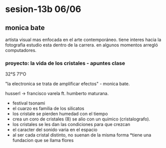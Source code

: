 # sesion-13b 06/06

## monica bate 

artista visual mas enfocada en el arte contemporáneo.
tiene interes hacia la fotografia estudio esta dentro de la carrera. 
en algunos momentos arregló computadores.

### proyecto: la vida de los cristales - apuntes clase  

32°S 71°O

"la electronica se trata de amplificar efectos" - monica bate.

husserl -> francisco varela ft. humberto maturana.

* festival tsonami
* el cuarzo es familia de los silicatos
* los cristale se pierden humedad con el tiempo
* crea un coro de cristales (8) se alio con un quimico (cristalografo).
* los cristales se les dan las condiciones para que crezcan
* el caracter del sonido varia en el espacio
* al ser cada cristal distinto, no suenan de la misma forma
*tiene una fundacion que se llama flores
